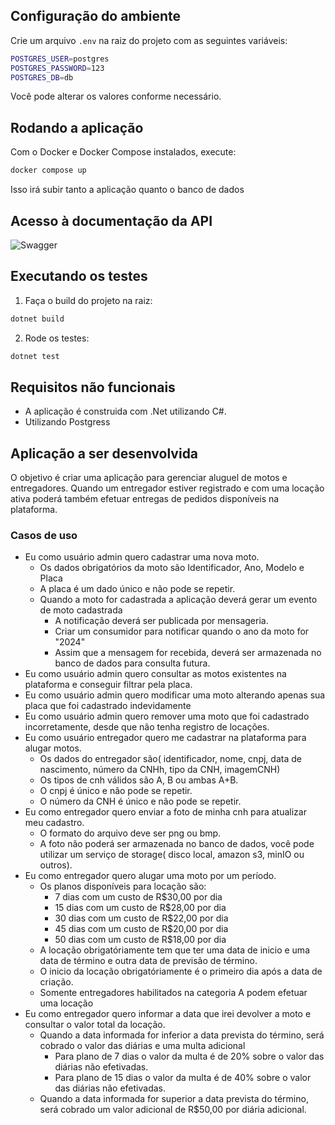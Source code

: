 ## Configuração do ambiente

Crie um arquivo `.env` na raiz do projeto com as seguintes variáveis:

```bash
POSTGRES_USER=postgres
POSTGRES_PASSWORD=123
POSTGRES_DB=db
```
Você pode alterar os valores conforme necessário.

## Rodando a aplicação

Com o Docker e Docker Compose instalados, execute:

```bash
docker compose up
```
Isso irá subir tanto a aplicação quanto o banco de dados

## Acesso à documentação da API
![Swagger](http://localhost:8080/swagger/)

## Executando os testes

1. Faça o build do projeto na raiz:
```bash
dotnet build
```
2. Rode os testes:
```bash
dotnet test
```


## Requisitos não funcionais 
- A aplicação é construida com .Net utilizando C#.
- Utilizando Postgress

## Aplicação a ser desenvolvida
O objetivo é criar uma aplicação para gerenciar aluguel de motos e entregadores. Quando um entregador estiver registrado e com uma locação ativa poderá também efetuar entregas de pedidos disponíveis na plataforma.

### Casos de uso
- Eu como usuário admin quero cadastrar uma nova moto.
  - Os dados obrigatórios da moto são Identificador, Ano, Modelo e Placa
  - A placa é um dado único e não pode se repetir.
  - Quando a moto for cadastrada a aplicação deverá gerar um evento de moto cadastrada
    - A notificação deverá ser publicada por mensageria.
    - Criar um consumidor para notificar quando o ano da moto for "2024"
    - Assim que a mensagem for recebida, deverá ser armazenada no banco de dados para consulta futura.
- Eu como usuário admin quero consultar as motos existentes na plataforma e conseguir filtrar pela placa.
- Eu como usuário admin quero modificar uma moto alterando apenas sua placa que foi cadastrado indevidamente
- Eu como usuário admin quero remover uma moto que foi cadastrado incorretamente, desde que não tenha registro de locações.
- Eu como usuário entregador quero me cadastrar na plataforma para alugar motos.
    - Os dados do entregador são( identificador, nome, cnpj, data de nascimento, número da CNHh, tipo da CNH, imagemCNH)
    - Os tipos de cnh válidos são A, B ou ambas A+B.
    - O cnpj é único e não pode se repetir.
    - O número da CNH é único e não pode se repetir.
- Eu como entregador quero enviar a foto de minha cnh para atualizar meu cadastro.
    - O formato do arquivo deve ser png ou bmp.
    - A foto não poderá ser armazenada no banco de dados, você pode utilizar um serviço de storage( disco local, amazon s3, minIO ou outros).
- Eu como entregador quero alugar uma moto por um período.
    - Os planos disponíveis para locação são:
        - 7 dias com um custo de R$30,00 por dia
        - 15 dias com um custo de R$28,00 por dia
        - 30 dias com um custo de R$22,00 por dia
        - 45 dias com um custo de R$20,00 por dia
        - 50 dias com um custo de R$18,00 por dia
    - A locação obrigatóriamente tem que ter uma data de inicio e uma data de término e outra data de previsão de término.
    - O inicio da locação obrigatóriamente é o primeiro dia após a data de criação.
    - Somente entregadores habilitados na categoria A podem efetuar uma locação
- Eu como entregador quero informar a data que irei devolver a moto e consultar o valor total da locação.
    - Quando a data informada for inferior a data prevista do término, será cobrado o valor das diárias e uma multa adicional
        - Para plano de 7 dias o valor da multa é de 20% sobre o valor das diárias não efetivadas.
        - Para plano de 15 dias o valor da multa é de 40% sobre o valor das diárias não efetivadas.
    - Quando a data informada for superior a data prevista do término, será cobrado um valor adicional de R$50,00 por diária adicional.
    


